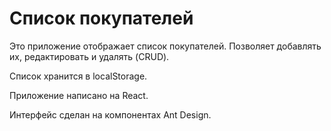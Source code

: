 # Список покупателей

Это приложение отображает список покупателей. Позволяет добавлять их, редактировать и удалять (CRUD).

Cписок хранится в localStorage.

Приложение написано на React.

Интерфейс сделан на компонентах Ant Design.
